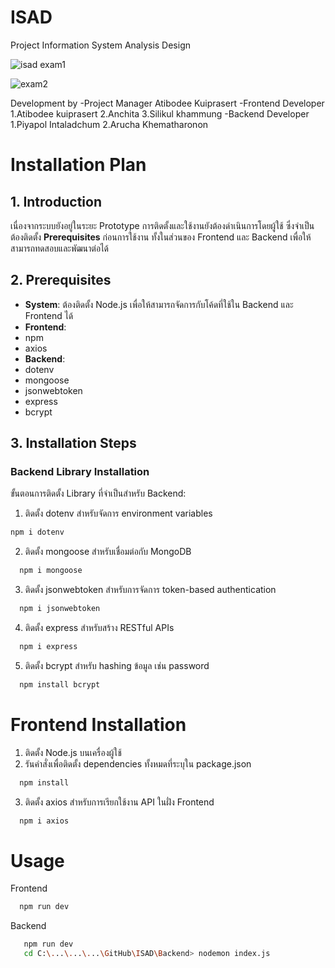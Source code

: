 # ISAD
Project Information System Analysis Design

![isad exam1](https://github.com/user-attachments/assets/3c9a25fc-55f5-47a1-a20c-0335cc3b4b4a)

![exam2](https://github.com/user-attachments/assets/4c97c94f-7ad6-4ea8-93f4-ae1d2f0a83b2)

Development by
-Project Manager
Atibodee Kuiprasert
-Frontend Developer
1.Atibodee kuiprasert
2.Anchita
3.Silikul khammung
-Backend Developer
1.Piyapol Intaladchum
2.Arucha Khematharonon

# Installation Plan

## 1. Introduction
เนื่องจากระบบยังอยู่ในระยะ Prototype การติดตั้งและใช้งานยังต้องดำเนินการโดยผู้ใช้ ซึ่งจำเป็นต้องติดตั้ง **Prerequisites** ก่อนการใช้งาน ทั้งในส่วนของ Frontend และ Backend เพื่อให้สามารถทดสอบและพัฒนาต่อได้

## 2. Prerequisites
- **System**: ต้องติดตั้ง Node.js เพื่อให้สามารถจัดการกับโค้ดที่ใช้ใน Backend และ Frontend ได้
- **Frontend**: 
- npm
- axios
- **Backend**:  
- dotenv
- mongoose
- jsonwebtoken
- express
- bcrypt

## 3. Installation Steps
### Backend Library Installation  
ขั้นตอนการติดตั้ง Library ที่จำเป็นสำหรับ Backend:

1. ติดตั้ง dotenv สำหรับจัดการ environment variables  
```bash
npm i dotenv
```
2. ติดตั้ง mongoose สำหรับเชื่อมต่อกับ MongoDB
```bash
  npm i mongoose
  ```
3. ติดตั้ง jsonwebtoken สำหรับการจัดการ token-based authentication
```bash
  npm i jsonwebtoken
  ```
4. ติดตั้ง express สำหรับสร้าง RESTful APIs
```bash
  npm i express
  ```
5. ติดตั้ง bcrypt สำหรับ hashing ข้อมูล เช่น password
```bash
  npm install bcrypt
  ```
# Frontend Installation
1. ติดตั้ง Node.js บนเครื่องผู้ใช้
2. รันคำสั่งเพื่อติดตั้ง dependencies ทั้งหมดที่ระบุใน package.json
```bash
  npm install
  ```
3. ติดตั้ง axios สำหรับการเรียกใช้งาน API ในฝั่ง Frontend
```bash
  npm i axios
  ```
# Usage
Frontend
```bash
  npm run dev
  ```
Backend
```bash
   npm run dev
   cd C:\...\...\...\GitHub\ISAD\Backend> nodemon index.js
  ```

